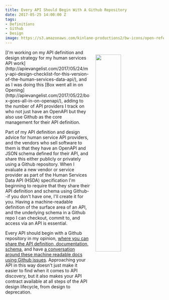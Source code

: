 ```yaml
---
title: Every API Should Begin With A Github Repository
date: 2017-05-25 14:00:00 Z
tags:
- Definitions
- Github
- Design
image: https://s3.amazonaws.com/kinlane-productions2/bw-icons/open-referral/open-referral-github-repo-api-spec.png
---
```


<p><img src="https://s3.amazonaws.com/kinlane-productions2/bw-icons/open-referral/open-referral-github-repo-api-spec.png" align="right" width="40%" style="padding: 15px;"
 /></p>[I'm working on my API definition and design strategy for my human services API work](http://apievangelist.com/2017/05/24/my-api-design-checklist-for-this-version-of-the-human-services-data-api/), and as I was doing this [Box went all in on Opening](http://apievangelist.com/2017/05/22/box-goes-all-in-on-openapi/), adding to the number of API providers I track on who not just have an OpenAPI but they also use Github as the core management for their API definition.

Part of my API definition and design advice for human service API providers, and the vendors who sell software to them is that they have an OpenAPI and JSON schema defined for their API, and share this either publicly or privately using a Github repository. When I evaluate a new vendor or service provider as part of the Human Services Data API (HSDA) specification I'm beginning to require that they share their API definition and schema using Github--if you don't have one, I'll create it for you. Having a machine-readable definition of the surface area of an API, and the underlying schema in a Github repo I can checkout, commit to, and access via an API is essential.

Every API should begin with a Github repository in my opinion, [where you can share the API definition, documentation, schema](https://openreferral.github.io/api-specification/definition/), and have [a conversation around these machine readable docs using Github issues](https://github.com/openreferral/api-specification). Approaching your API in this way doesn't just make it easier to find when it comes to API discovery, but it also makes your API contract available at all steps of the API design lifecycle, from design to deprecation.
